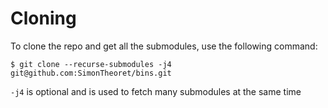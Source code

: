 # Cloning

To clone the repo and get all the submodules, use the following
command: 
``` shell
$ git clone --recurse-submodules -j4 git@github.com:SimonTheoret/bins.git
```
`-j4` is optional and is used to fetch many submodules at the same time
